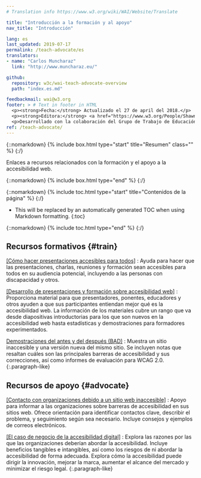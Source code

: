 ```yaml
---
# Translation info https://www.w3.org/wiki/WAI/Website/Translate

title: "Introducción a la formación y al apoyo"
nav_title: "Introducción"

lang: es
last_updated: 2019-07-17
permalink: /teach-advocate/es
translators: 
- name: "Carlos Muncharaz"
  link: "http://www.muncharaz.eu/"

github:
  repository: w3c/wai-teach-advocate-overview
  path: "index.es.md"

feedbackmail: wai@w3.org
footer: > # Text in footer in HTML
  <p><strong>Fecha:</strong> Actualizado el 27 de april del 2018.</p>
  <p><strong>Editora:</strong> <a href="https://www.w3.org/People/Shawn/">Shawn Lawton Henry</a>.</p>
  <p>Desarrollado con la colaboración del Grupo de Trabajo de Educación y Difusión (<a href="http://www.w3.org/WAI/EO/">EOWG</a>).</p>
ref: /teach-advocate/
---
```


{::nomarkdown}
{% include box.html type="start" title="Resumen" class="" %}
{:/}

Enlaces a recursos relacionados con la formación y el apoyo a la accesibilidad web.

{::nomarkdown}
{% include box.html type="end" %}
{:/}

{::nomarkdown}
{% include toc.html type="start" title="Contenidos de la página" %}
{:/}

- This will be replaced by an automatically generated TOC when using Markdown formatting.
{:toc}

{::nomarkdown}
{% include toc.html type="end" %}
{:/}

## Recursos formativos {#train}

[[Cómo hacer presentaciones accesibles para todos]](/teach-advocate/accessible-presentations/)
: Ayuda para hacer que las presentaciones, charlas, reuniones y formación sean accesibles para todos en su audiencia potencial, incluyendo a las personas con discapacidad y otros.

[[Desarrollo de presentaciones y formación sobre accesibilidad web]](/teach-advocate/accessibility-training/)
: Proporciona material para que presentadores, ponentes, educadores y otros ayuden a que sus participantes entiendan mejor qué es la accesibilidad web. La información de los materiales cubre un rango que va desde diapositivas introductorias para los que son nuevos en la accesibilidad web hasta estadísticas y demostraciones para formadores experimentados.
 
[Demostraciones del antes y del después (BAD)](https://www.w3.org/WAI/demos/bad/)
: Muestra un sitio inaccesible y una versión nueva del mismo sitio. Se incluyen notas que resaltan cuáles son las principales barreras de accesibilidad y sus correcciones, así como informes de evaluación para WCAG 2.0.
{:.paragraph-like}

## Recursos de apoyo {#advocate}

[[Contacto con organizaciones debido a un sitio web inaccesible]](/teach-advocate/contact-inaccessible-websites/)
: Apoyo para informar a las organizaciones sobre barreras de accesibilidad en sus sitios web. Ofrece orientación para identificar contactos clave, describir el problema, y seguimiento según sea necesario. Incluye consejos y ejemplos de correos electrónicos.

[[El caso de negocio de la accesibilidad digital]](/business-case/)
: Explora las razones por las que las organizaciones deberían abordar la accesibilidad. Incluye beneficios tangibles e intangibles, así como los riesgos de ni abordar la accesibilidad de forma adecuada. Explora cómo la accesibilidad puede dirigir la innovación, mejorar la marca, aumentar el alcance del mercado y minimizar el riesgo legal.
{:.paragraph-like}
